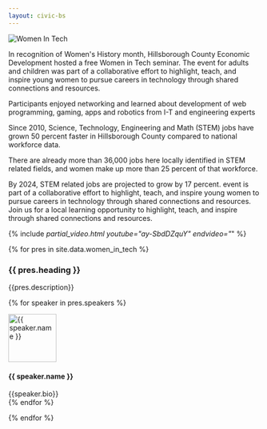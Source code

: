 ```yaml
---
layout: civic-bs
---
```


<div class="page-header top">
	<img src="http://hillsboroughcounty.org/images/pages/N3803/updatewomentechbanner.gif" alt="Women In Tech" class="img-responsive center-block">
</div>

In recognition of Women's History month, Hillsborough County Economic Development hosted a free Women in Tech seminar. The event for adults and children was part of a collaborative effort to highlight, teach, and inspire young women to pursue careers in technology through shared connections and resources.

Participants enjoyed networking and learned about development of web programming, gaming, apps and robotics from I-T and engineering experts

Since 2010, Science, Technology, Engineering and Math (STEM) jobs have grown 50 percent faster in Hillsborough County compared to national workforce data.

There are already more than 36,000 jobs here locally identified in STEM related fields, and women make up more than 25 percent of that workforce.

By 2024, STEM related jobs are projected to grow by 17 percent. event is part of a collaborative effort to highlight, teach, and inspire young women to pursue careers in technology through shared connections and resources. Join us for a local learning opportunity to highlight, teach, and inspire through shared connections and resources.

{% include _partial_video.html youtube="ay-SbdDZquY" endvideo="_" %}

{% for pres in site.data.women_in_tech %}

### {{ pres.heading }}

{{pres.description}}

{% for speaker in pres.speakers %}
<div class="media">
  <div class="media-left">
    <a href="#">
      <img class="media-object" src="{{ speaker.image_src }}" alt="{{ speaker.name }}" width="96">
    </a>
  </div>
  <div class="media-body">
    <h4 class="media-heading">{{ speaker.name }}</h4>
	 {{speaker.bio}}
  </div>
</div>
{% endfor %}

{% endfor %}
